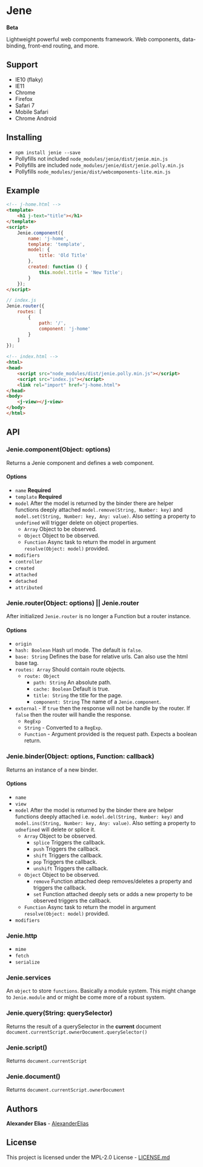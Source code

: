 # Jene

**Beta**

Lightweight powerful web components framework. Web components, data-binding, front-end routing, and more.

## Support

- IE10 (flaky)
- IE11
- Chrome
- Firefox
- Safari 7
- Mobile Safari
- Chrome Android

## Installing

- `npm install jenie --save`
- Pollyfills not included `node_modules/jenie/dist/jenie.min.js`
- Pollyfills are included `node_modules/jenie/dist/jenie.polly.min.js`
- Pollyfills `node_modules/jenie/dist/webcomponents-lite.min.js`

## Example

```html
<!-- j-home.html -->
<template>
	<h1 j-text="title"></h1>
</template>
<script>
	Jenie.component({
		name: 'j-home',
		template: 'template',
		model: {
			title: 'Old Title'
		},
		created: function () {
			this.model.title = 'New Title';
		}
	});
</script>
```

```javascript
// index.js
Jenie.router({
	routes: [
		{
			path: '/',
			component: 'j-home'
		}
	]
});
```

```html
<!-- index.html -->
<html>
<head>
	<script src="node_modules/dist/jenie.polly.min.js"></script>
	<script src="index.js"></script>
	<link rel="import" href="j-home.html">
</head>
<body>
	<j-view></j-view>
</body>
</html>
```

## API

### Jenie.component(Object: options)
Returns a Jenie component and defines a web component.

#### Options
- `name` **Required**
- `template` **Required**
- `model` After the model is returned by the binder there are helper functions deeply attached `model.remove(String, Number: key)` and `model.set(String, Number: key, Any: value)`. Also setting a property to `undefined` will trigger delete on object properties.
	- `Array` Object to be observed.
	- `Object` Object to be observed.
	- `Function` Async task to return the model in argument `resolve(Object: model)` provided.
- `modifiers`
- `controller`
- `created`
- `attached`
- `detached`
- `attributed`

### Jenie.router(Object: options) || Jenie.router
After initialized `Jenie.router` is no longer a Function but a router instance.

#### Options
- `origin` 
- `hash: Boolean` Hash url mode. The default is `false`.
- `base: String` Defines the base for relative urls. Can also use the html base tag.
- `routes: Array` Should contain route objects.
	- `route: Object`
		- `path: String` An absolute path.
		- `cache: Boolean` Default is true.
		- `title: String` the title for the page.
		- `component: String` The name of a `Jenie.component`.
- `external` - If `true` then the response will not be handle by the router. If `false` then the router will handle the response.
	- `RegExp`
	- `String` - Converted to a `RegExp`.
	- `Function` - Argument provided is the request path. Expects a boolean return.

### Jenie.binder(Object: options, Function: callback)
Returns an instance of a new binder.

#### Options
- `name`
- `view`
- `model` After the model is returned by the binder there are helper functions deeply attached i.e. `model.del(String, Number: key)` and `model.ins(String, Number: key, Any: value)`. Also setting a property to `udnefined` will delete or splice it.
	- `Array` Object to be observed.
		- `splice` Triggers the callback.
		- `push` Triggers the callback.
		- `shift` Triggers the callback.
		- `pop` Triggers the callback.
		- `unshift` Triggers the callback.
	- `Object` Object to be observed.
		- `remove` Function attached deep removes/deletes a property and triggers the callback.
		- `set` Function attached deeply sets or adds a new property to be observed triggers the callback.
	- `Function` Async task to return the model in argument `resolve(Object: model)` provided.
- `modifiers`

### Jenie.http
- `mime`
- `fetch`
- `serialize`

### Jenie.services
An `object` to store `functions`. Basically a module system. This might change to `Jenie.module` and or might be come more of a robust system.

### Jenie.query(String: querySelector)
Returns the result of a querySelector in the **current** document `document.currentScript.ownerDocument.querySelector()`

### Jenie.script()
Returns `document.currentScript`

### Jenie.document()
Returns `document.currentScript.ownerDocument`

## Authors
**Alexander Elias** - [AlexanderElias](https://github.com/AlexanderElias)

## License
This project is licensed under the MPL-2.0 License - [LICENSE.md](LICENSE.md)
